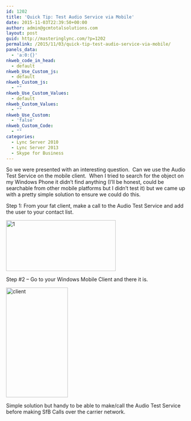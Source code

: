 ```yaml
---
id: 1202
title: 'Quick Tip: Test Audio Service via Mobile'
date: 2015-11-03T22:39:50+00:00
author: admin@gcmtotalsolutions.com
layout: post
guid: http://masteringlync.com/?p=1202
permalink: /2015/11/03/quick-tip-test-audio-service-via-mobile/
panels_data:
  - 'a:0:{}'
nkweb_code_in_head:
  - default
nkweb_Use_Custom_js:
  - default
nkweb_Custom_js:
  - ""
nkweb_Use_Custom_Values:
  - default
nkweb_Custom_Values:
  - ""
nkweb_Use_Custom:
  - 'false'
nkweb_Custom_Code:
  - ""
categories:
  - Lync Server 2010
  - Lync Server 2013
  - Skype for Business
---
```

So we were presented with an interesting question.  Can we use the Audio Test Service on the mobile client.  When I tried to search for the object on my Windows Phone it didn&#8217;t find anything (I&#8217;ll be honest, could be searchable from other mobile platforms but I didn&#8217;t test it) but we came up with a pretty simple solution to ensure we could do this.

Step 1: From your fat client, make a call to the Audio Test Service and add the user to your contact list.

[<img class="alignnone wp-image-1203 size-medium" src="https://i0.wp.com/masteringlync.gcmtotalsolutions.com/wp-content/uploads/sites/2/2015/11/1-300x139.png?resize=300%2C139&#038;ssl=1" alt="1" width="300" height="139" srcset="https://i1.wp.com/masteringlync.com/wp-content/uploads/sites/2/2015/11/1.png?resize=300%2C139&ssl=1 300w, https://i1.wp.com/masteringlync.com/wp-content/uploads/sites/2/2015/11/1.png?resize=768%2C356&ssl=1 768w, https://i1.wp.com/masteringlync.com/wp-content/uploads/sites/2/2015/11/1.png?w=872&ssl=1 872w" sizes="(max-width: 300px) 100vw, 300px" data-recalc-dims="1" />](https://i2.wp.com/masteringlync.gcmtotalsolutions.com/wp-content/uploads/sites/2/2015/11/1.png)

Step #2 &#8211; Go to your Windows Mobile Client and there it is.

[<img class="alignnone wp-image-1204 size-medium" src="https://i0.wp.com/masteringlync.gcmtotalsolutions.com/wp-content/uploads/sites/2/2015/11/client-169x300.png?resize=169%2C300&#038;ssl=1" alt="client" width="169" height="300" srcset="https://i1.wp.com/masteringlync.com/wp-content/uploads/sites/2/2015/11/client.png?resize=169%2C300&ssl=1 169w, https://i1.wp.com/masteringlync.com/wp-content/uploads/sites/2/2015/11/client.png?resize=576%2C1024&ssl=1 576w, https://i1.wp.com/masteringlync.com/wp-content/uploads/sites/2/2015/11/client.png?w=720&ssl=1 720w" sizes="(max-width: 169px) 100vw, 169px" data-recalc-dims="1" />](https://i0.wp.com/masteringlync.gcmtotalsolutions.com/wp-content/uploads/sites/2/2015/11/client.png)

Simple solution but handy to be able to make/call the Audio Test Service before making SfB Calls over the carrier network.